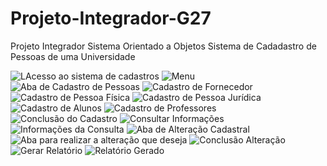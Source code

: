 # Projeto-Integrador-G27
Projeto Integrador Sistema Orientado a Objetos
Sistema de Cadadastro de Pessoas de uma Universidade

![LAcesso ao sistema de cadastros](https://github.com/moonholly0/Projeto-Integrador-G27/assets/77432143/2898dd2a-a37f-4042-b7cb-8a42e7d8b9bc)
![Menu](https://github.com/moonholly0/Projeto-Integrador-G27/assets/77432143/d9f64833-40a0-4652-8eb0-dd8035943c5a)
![Aba de Cadastro de Pessoas](https://github.com/moonholly0/Projeto-Integrador-G27/assets/77432143/abe084bf-ba93-4478-aff4-c5704de34e94)
![Cadastro de Fornecedor](https://github.com/moonholly0/Projeto-Integrador-G27/assets/77432143/5dbf2611-1bb8-415c-92ae-042cfd623f23)
![Cadastro de Pessoa Física](https://github.com/moonholly0/Projeto-Integrador-G27/assets/77432143/fb363577-e916-481a-b58a-b68f4642774f)
![Cadastro de Pessoa Jurídica](https://github.com/moonholly0/Projeto-Integrador-G27/assets/77432143/8b6b0e4c-bb96-4ad2-9a07-aa36d112aa4b)
![Cadastro de Alunos](https://github.com/moonholly0/Projeto-Integrador-G27/assets/77432143/f942cb5a-4dfb-473f-b684-69ec4c2f7d8a)
![Cadastro de Professores](https://github.com/moonholly0/Projeto-Integrador-G27/assets/77432143/e52cf6dc-603b-4368-b017-18983151763f)
![Conclusão do Cadastro](https://github.com/moonholly0/Projeto-Integrador-G27/assets/77432143/c3b177a2-a60f-4c1f-9676-76723651ffeb)
![Consultar Informações](https://github.com/moonholly0/Projeto-Integrador-G27/assets/77432143/73e25cb3-5564-45ce-9c13-da95942c8774)
![Informações da Consulta](https://github.com/moonholly0/Projeto-Integrador-G27/assets/77432143/e2b92092-f7f2-4ef3-a66f-fe1cdba26be1)
![Aba de Alteração Cadastral](https://github.com/moonholly0/Projeto-Integrador-G27/assets/77432143/89c05775-d81d-4171-a070-db0e67a3a459)
![Aba para realizar a alteração que deseja](https://github.com/moonholly0/Projeto-Integrador-G27/assets/77432143/991be6b4-76de-46fa-a360-0088fa25d6ef)
![Conclusão Alteração](https://github.com/moonholly0/Projeto-Integrador-G27/assets/77432143/419fb094-2888-4b2c-9e75-5b24e980c88c)
![Gerar Relatório](https://github.com/moonholly0/Projeto-Integrador-G27/assets/77432143/aa0b2759-f633-4923-a92c-c4be57c6bedf)
![Relatório Gerado](https://github.com/moonholly0/Projeto-Integrador-G27/assets/77432143/c5223408-12a3-4a37-a62b-b2a1b8bab366)
